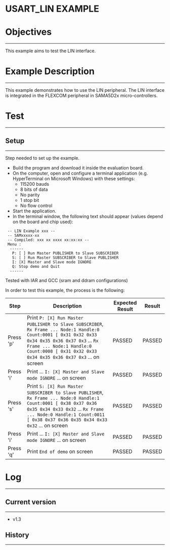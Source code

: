 USART_LIN EXAMPLE
============

# Objectives
------------
This example aims to test the LIN interface.

# Example Description
---------------------
This example demonstrates how to use the LIN peripheral.
The LIN interface is integrated in the FLEXCOM peripheral in SAMA5D2x
micro-controllers.

# Test
------

## Setup
--------
Step needed to set up the example.

* Build the program and download it inside the evaluation board.
* On the computer, open and configure a terminal application (e.g. HyperTerminal
 on Microsoft Windows) with these settings:
	- 115200 bauds
	- 8 bits of data
	- No parity
	- 1 stop bit
	- No flow control
* Start the application.
* In the terminal window, the following text should appear (values depend on the
 board and chip used):
```
 -- LIN Example xxx --
 -- SAMxxxxx-xx
 -- Compiled: xxx xx xxxx xx:xx:xx --
 Menu :
  ------
   P: [ ] Run Master PUBLISHER to Slave SUBSCRIBER
   S: [ ] Run Master SUBSCRIBER to Slave PUBLISHER
   I: [X] Master and Slave mode IGNORE
   Q: Stop demo and Quit
  ------
```

Tested with IAR and GCC (sram and ddram configurations)

In order to test this example, the process is the following:

Step | Description | Expected Result | Result
-----|-------------|-----------------|-------
Press 'p' | Print `P: [X] Run Master PUBLISHER to Slave SUBSCRIBER`, `Rx Frame ... Node:1 Handle:0 Count:0001 [ 0x31 0x32 0x33 0x34 0x35 0x36 0x37 0x3` ... `Rx Frame ... Node:1 Handle:0 Count:0008 [ 0x31 0x32 0x33 0x34 0x35 0x36 0x37 0x3` ... on screen | PASSED | PASSED
Press 'i' | Print ... `I: [X] Master and Slave mode IGNORE` ... on screen | PASSED | PASSED
Press 's' | Print `S: [X] Run Master SUBSCRIBER to Slave PUBLISHER`, `Rx Frame ... Node:0 Handle:1 Count:0001 [ 0x38 0x37 0x36 0x35 0x34 0x33 0x32` ... `Rx Frame ... Node:0 Handle:1 Count:0011 [ 0x38 0x37 0x36 0x35 0x34 0x33 0x32` ... on screen | PASSED | PASSED
Press 'i' | Print ... `I: [X] Master and Slave mode IGNORE` ... on screen | PASSED | PASSED
Press 'q' | Print `End of demo` on screen | PASSED | PASSED


# Log
------

## Current version
--------
 - v1.3

## History
--------

